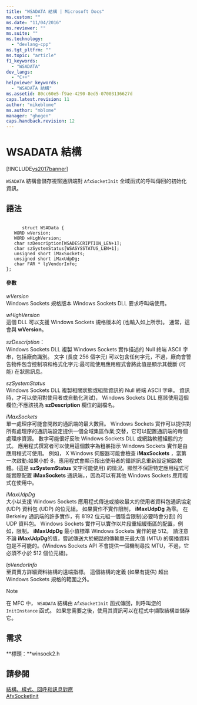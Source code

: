 ```yaml
---
title: "WSADATA 結構 | Microsoft Docs"
ms.custom: ""
ms.date: "11/04/2016"
ms.reviewer: ""
ms.suite: ""
ms.technology: 
  - "devlang-cpp"
ms.tgt_pltfrm: ""
ms.topic: "article"
f1_keywords: 
  - "WSADATA"
dev_langs: 
  - "C++"
helpviewer_keywords: 
  - "WSADATA 結構"
ms.assetid: 80cc60e5-f9ae-4290-8ed5-07003136627d
caps.latest.revision: 11
author: "mikeblome"
ms.author: "mblome"
manager: "ghogen"
caps.handback.revision: 12
---
```

# WSADATA 結構
[!INCLUDE[vs2017banner](../../assembler/inline/includes/vs2017banner.md)]

`WSADATA` 結構會儲存視窗通訊端對 `AfxSocketInit` 全域函式的呼叫傳回的初始化資訊。  
  
## 語法  
  
```  
  
      struct WSAData {  
   WORD wVersion;  
   WORD wHighVersion;  
   char szDescription[WSADESCRIPTION_LEN+1];  
   char szSystemStatus[WSASYSSTATUS_LEN+1];  
   unsigned short iMaxSockets;  
   unsigned short iMaxUdpDg;  
   char FAR * lpVendorInfo;  
};  
```  
  
#### 參數  
 *wVersion*  
 Windows Sockets 規格版本 Windows Sockets DLL 要求呼叫端使用。  
  
 *wHighVersion*  
 這個 DLL 可以支援 Windows Sockets 規格版本的 \(也輸入如上所示\)。  通常，這會與 **wVersion**。  
  
 *szDescription*：  
 Windows Sockets DLL 複製 Windows Sockets 實作描述的 Null 終端 ASCII 字串，包括廠商識別。  文字 \(長度 256 個字元\) 可以包含任何字元，不過，廠商會警告物件包含控制項和格式化字元:最可能使用應用程式會將此值是顯示其截斷 \(可能\) 在狀態訊息。  
  
 *szSystemStatus*  
 Windows Sockets DLL 複製相關狀態或組態資訊的 Null 終端 ASCII 字串。  資訊時，才可以使用對使用者或自動化測試\)， Windows Sockets DLL 應該使用這個欄位;不應該視為 **szDescription** 欄位的副檔名。  
  
 *iMaxSockets*  
 單一處理序可能會開啟的通訊端的最大數目。  Windows Sockets 實作可以提供對所有處理序的通訊端設定提供一個全域集區作業;交替，它可以配置通訊端的每個處理序資源。  數字可能很好反映 Windows Sockets DLL 或網路軟體組態的方式。  應用程式撰寫者可以使用這個數字為粗暴指示 Windows Sockets 實作是由應用程式可使用。  例如， X Windows 伺服器可能會檢查 **iMaxSockets** ，當第一次啟動:如果小於 8，應用程式會顯示指出使用者的錯誤訊息重新設定網路軟體。\(這是 **szSystemStatus** 文字可能使用\) 的情況。顯然不保證特定應用程式可能實際配置 **iMaxSockets** 通訊端，，因為可以有其他 Windows Sockets 應用程式在使用中。  
  
 *iMaxUdpDg*  
 大小以支援 Windows Sockets 應用程式傳送或接收最大的使用者資料包通訊協定 \(UDP\) 資料包 \(UDP\) 的位元組。  如果實作不實作限制， **iMaxUdpDg** 為零。  在 Berkeley 通訊端的許多實作，有 8192 位元組一個隱含限制\(必要時會分割\) 的 UDP 資料包。  Windows Sockets 實作可以實作以片段重組緩衝區的配置，例如，限制。  **iMaxUdpDg** 最小值標準 Windows Sockets 實作的是 512。  請注意不論 **iMaxUdpDg**的值，嘗試傳送大於網路的傳輸單元最大值 \(MTU\) 的廣播資料包是不可能的。\(Windows Sockets API 不會提供一個機制尋找 MTU，不過，它必須不小於 512 個位元組\)。  
  
 *lpVendorInfo*  
 至買賣方詳細資料結構的遠端指標。  這個結構的定義 \(如果有提供\) 超出 Windows Sockets 規格的範圍之外。  
  
> [!NOTE]
>  在 MFC 中， `WSADATA` 結構由 `AfxSocketInit` 函式傳回，則呼叫您的 `InitInstance` 函式。  如果您需要之後，使用其資訊可以在程式中擷取結構並儲存它。  
  
## 需求  
 **標頭：**winsock2.h  
  
## 請參閱  
 [結構、樣式、回呼和訊息對應](../../mfc/reference/structures-styles-callbacks-and-message-maps.md)   
 [AfxSocketInit](../Topic/AfxSocketInit.md)